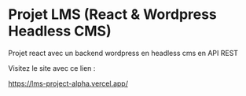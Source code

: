 # Projet LMS (React & Wordpress Headless CMS)

Projet react avec un backend wordpress en headless cms en API REST

Visitez le site avec ce lien : 

https://lms-project-alpha.vercel.app/
